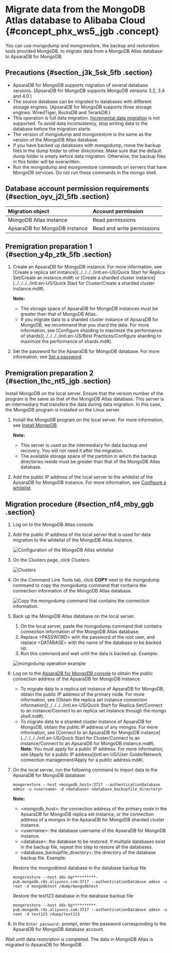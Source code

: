 # Migrate data from the MongoDB Atlas database to Alibaba Cloud {#concept_phx_ws5_jgb .concept}

You can use mongodump and mongorestore, the backup and restoration tools provided MongoDB, to migrate data from a MongoDB Atlas database to ApsaraDB for MongoDB.

## Precautions {#section_j3k_5sk_5fb .section}

-   ApsaraDB for MongoDB supports migration of several database versions. \(ApsaraDB for MongoDB supports MongoDB versions 3.2, 3.4 and 4.0.\)
-   The source database can be migrated to databases with different storage engines. \(ApsaraDB for MongoDB supports three storage engines: WiredTiger, RocksDB and TerarkDB.\)
-   This operation is full data migration. [Incremental data migration](https://help.aliyun.com/knowledge_detail/39252.html) is not supported. To avoid data inconsistency, stop writing data to the database before the migration starts.
-   The version of mongodump and mongorestore is the same as the version of the MongoDB Atlas database.
-   If you have backed up databases with mongodump, move the backup files in the dump folder to other directories. Make sure that the default dump folder is empty before data migration. Otherwise, the backup files in this folder will be overwritten.
-   Run the mongodump and mongorestore commands on servers that have MongoDB services. Do not run these commands in the mongo shell.

## Database account permission requirements {#section_oyv_j2l_5fb .section}

|Migration object|Account permission|
|:---------------|:-----------------|
|MongoDB Atlas instance|Read permissions|
|ApsaraDB for MongoDB instance|Read and write permissions|

## Premigration preparation 1 {#section_y4p_ztk_5fb .section}

1.  Create an ApsaraDB for MongoDB instance. For more information, see [Create a replica set instance](../../../../intl.en-US/Quick Start for Replica Set/Create an instance.md#) or [Create a sharded cluster instance](../../../../intl.en-US/Quick Start for Cluster/Create a sharded cluster instance.md#).

    **Note:** 

    -   The storage space of ApsaraDB for MongoDB instances must be greater than that of MongoDB Atlas.
    -   If you migrate data to a sharded cluster instance of ApsaraDB for MongoDB, we recommend that you shard the data. For more information, see [Configure sharding to maximize the performance of shards](../../../../intl.en-US/Best Practices/Configure sharding to maximize the performance of shards.md#).
2.  Set the password for the ApsaraDB for MongoDB database. For more information, see [Set a password](https://help.aliyun.com/document_detail/54956.html#task-xxj-svb-kfb).

## Premigration preparation 2 {#section_thc_nt5_jgb .section}

Install MongoDB on the local server. Ensure that the version number of the program is the same as that of the MongoDB Atlas database. This server is an intermediary that transfers the data during data migration. In this case, the MongoDB program is installed on the Linux server.

1.  Install the MongoDB program on the local server. For more information, see [Install MongoDB](https://docs.mongodb.com/manual/administration/install-community/).

    **Note:** 

    -   This server is used as the intermediary for data backup and recovery. You will not need it after the migration.
    -   The available storage space of the partition in which the backup directories reside must be greater than that of the MongoDB Atlas database.
2.  Add the public IP address of the local server to the whitelist of the ApsaraDB for MongoDB instance. For more information, see [Configure a whitelist](http://1).

## Migration procedure {#section_nf4_mby_ggb .section}

1.  Log on to the MongoDB Atlas console.
2.  Add the public IP address of the local server that is used for data migration to the whitelist of the MongoDB Atlas instance.

    ![Configuration of the MongoDB Atlas whitelist](http://static-aliyun-doc.oss-cn-hangzhou.aliyuncs.com/assets/img/91579/156455521936508_en-US.png)

3.  On the Clusters page, click Clusters.

    ![Clusters](http://static-aliyun-doc.oss-cn-hangzhou.aliyuncs.com/assets/img/91579/156455521936523_en-US.png)

4.  On the Command Line Tools tab, click **COPY** next to the mongodump command to copy the mongodump command that contains the connection information of the MongoDB Atlas database.

    ![Copy the mongodump command that contains the connection information.](http://static-aliyun-doc.oss-cn-hangzhou.aliyuncs.com/assets/img/91579/156455521936524_en-US.png)

5.  Back up the MongoDB Atlas database on the local server.

    1.  On the local server, paste the mongodump command that contains connection information of the MongoDB Atlas database.
    2.  Replace <PASSWORD\> with the password of the root user, and replace <DATABASE\> with the name of the database to be backed up.
    3.  Run this command and wait until the data is backed up.
    Example:

    ![mongodump operation example](http://static-aliyun-doc.oss-cn-hangzhou.aliyuncs.com/assets/img/91579/156455522036534_en-US.png)

6.  Log on to the [ApsaraDB for MongoDB console](https://mongodb.console.aliyun.com) to obtain the public connection address of the ApsaraDB for MongoDB instance.

    -   To migrate data to a replica set instance of ApsaraDB for MongoDB, obtain the public IP address of the primary node. For more information, see [Obtain the replica set instance connection information](../../../../intl.en-US/Quick Start for Replica Set/Connect to an instance/Connect to an replica set instance through the mongo shell.md#).
    -   To migrate data to a sharded cluster instance of ApsaraDB for MongoDB, obtain the public IP address of any mongos. For more information, see [Connect to an ApsaraDB for MongoDB instance](../../../../intl.en-US/Quick Start for Cluster/Connect to an instance/Connect to an ApsaraDB for MongoDB instance.md#).
    **Note:** You must apply for a public IP address. For more information, see [Apply for a public IP address](intl.en-US/User Guide/Network connection management/Apply for a public address.md#).

7.  On the local server, run the following command to import data to the ApsaraDB for MongoDB database:

    ``` {#codeblock_gzz_1vj_ey4}
    mongorestore --host <mongodb_host>:3717 --authenticationDatabase admin -u <username> -d <database> <database_backupfile_directory>
    ```

    **Note:** 

    -   <mongodb\_host\>: the connection address of the primary node in the ApsaraDB for MongoDB replica set instance, or the connection address of a mongos in the ApsaraDB for MongoDB sharded cluster instance.
    -   <username\>: the database username of the ApsaraDB for MongoDB instance.
    -   <database\>: the database to be restored. If multiple databases exist in the backup file, repeat this step to restore all the databases.
    -   <database\_backupfile\_directory\>: the directory of the database backup file.
    Example:

    Restore the mongodbtest database in the database backup file

    ``` {#codeblock_086_sfz_twi}
    mongorestore --host dds-bp**********-pub.mongodb.rds.aliyuncs.com:3717 --authenticationDatabase admin -u root -d mongodbtest /dump/mongodbtest
    ```

    Restore the test123 database in the database backup file

    ``` {#codeblock_5d7_aak_1jy}
    mongorestore --host dds-bp**********-pub.mongodb.rds.aliyuncs.com:3717 --authenticationDatabase admin -u root -d test123 /dump/test123
    ```

8.  In the `Enter password:` prompt, enter the password corresponding to the ApsaraDB for MongoDB database account.

Wait until data restoration is completed. The data in MongoDB Atlas is migrated to ApsaraDB for MongoDB.

